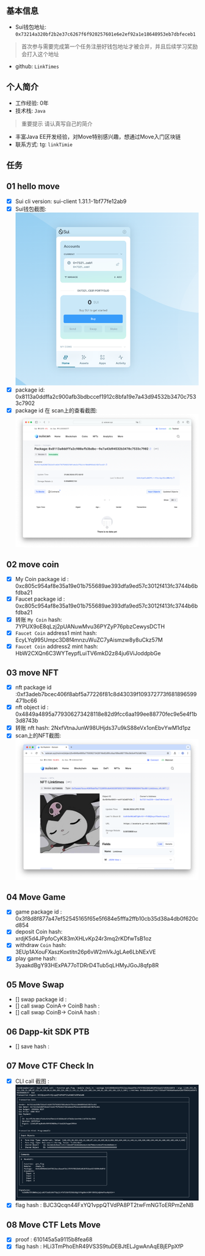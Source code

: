 ## 基本信息
- Sui钱包地址: `0x73214a320bf2b2e37c6267f6f920257601e6e2ef92a1e18648953eb7dbfeceb1`
> 首次参与需要完成第一个任务注册好钱包地址才被合并，并且后续学习奖励会打入这个地址
- github: `LinkTimes`

## 个人简介
- 工作经验: 0年
- 技术栈: `Java`
> 重要提示 请认真写自己的简介
- 丰富Java EE开发经验，对Move特别感兴趣，想通过Move入门区块链
- 联系方式: tg: `linkTimie` 

## 任务

##   01 hello move   
- [x] Sui cli version:  sui-client 1.31.1-1bf77fe12ab9
- [x] Sui钱包截图: ![Sui钱包截图](./images/wallet-scan.png)
- [x] package id: 0x8113a0ddffa2c900afb3bdbccef1912c8bfa19e7a43d94532b3470c7533c7902
- [x] package id 在 scan上的查看截图:![Scan截图](./images/hello-package.png)

##   02 move coin
- [x] My Coin package id :  0xc805c954af8e35a19e01b755689ae393dfa9ed57c3012f413fc3744b6bfdba21
- [x] Faucet package id : 0xc805c954af8e35a19e01b755689ae393dfa9ed57c3012f413fc3744b6bfdba21
- [x] 转账 `My Coin` hash: 7YPUX9oE8qLzj2pUANuwMvu36PYZyP76pbzCewysDCTH
- [x] `Faucet Coin` address1 mint hash: EcyLYq995Umpc3D8f4mnzuWuZC7yAismzw8y8uCkz57M
- [x] `Faucet Coin` address2 mint hash: HbW2CXQn6C3WYTeypfLuiTV6mkD2z84ju6ViJoddpbGe

##   03 move NFT
- [x] nft package id :0xf3adeb7bcec406f8abf5a77226f81c8d43039f109372773f681896599471bc66
- [x] nft object id :  0x4849a4895a779306273428118e82d9fcc6aa199ee88770fec9e5e4f1b3d8743b
- [x] 转账 nft  hash: 2NxfVtnaJunW98UHjds37u9kS88eVx1onEbvYwM1d1pz
- [x] scan上的NFT截图:![Scan截图](./images/nft-scan.png)

##   04 Move Game
- [x] game package id : 0x3f8d8f877a47ef52545165f65e5f684e5fffa2ffb10cb35d38a4db0f620cd854
- [x] deposit Coin hash: xrdjK5d4JPpfoCyK83mXHLvKp24r3mq2rKDfwTsB1oz
- [x] withdraw `Coin` hash: 3EUp1AXouFXaszKoxtitn26p6vW2mVkJgLAe6LbNExVE
- [x] play game hash: 3yaakdBgY93HExPA77oTDRrD4Tub5qLHMyJGoJ8qfp8R

##   05 Move Swap
- [] swap package id :
- [] call swap CoinA-> CoinB  hash :
- [] call swap CoinB-> CoinA  hash :

##   06 Dapp-kit SDK PTB
- [] save hash :

##   07 Move CTF Check In
- [x] CLI call 截图 : ![截图](./images/ctf-command.png)
- [x] flag hash : BJC3Qcqn44FxYQ1vppQTVdPA8PT2twFmNGToERPmZeNB

##   08 Move CTF Lets Move
- [x] proof :  610145a5a9115b8fea68
- [x] flag hash : HLi3TmPhoEhR49VS3S9tuDEBJtELJgwAnAqEBjEPpXfP
